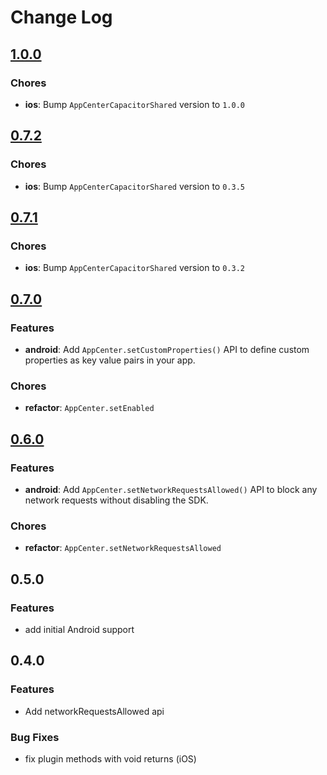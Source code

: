 # Change Log

## [1.0.0](https://github.com/capacitor-community/appcenter-sdk-capacitor/compare/@capacitor-community/appcenter@0.7.2...@capacitor-community/appcenter@1.0.0)

### Chores

* **ios**: Bump `AppCenterCapacitorShared` version to `1.0.0`

## [0.7.2](https://github.com/capacitor-community/appcenter-sdk-capacitor/compare/@capacitor-community/appcenter@0.7.1...@capacitor-community/appcenter@0.7.2)

### Chores

* **ios**: Bump `AppCenterCapacitorShared` version to `0.3.5`

## [0.7.1](https://github.com/capacitor-community/appcenter-sdk-capacitor/compare/@capacitor-community/appcenter@0.6.0...@capacitor-community/appcenter@0.7.1)

### Chores

* **ios**: Bump `AppCenterCapacitorShared` version to `0.3.2`

## [0.7.0](https://github.com/capacitor-community/appcenter-sdk-capacitor/compare/@capacitor-community/appcenter@0.6.0...@capacitor-community/appcenter@0.7.0)

### Features

* **android**: Add `AppCenter.setCustomProperties()` API to define custom properties as key value pairs in your app.

### Chores

* **refactor**: `AppCenter.setEnabled`

## [0.6.0](https://github.com/capacitor-community/appcenter-sdk-capacitor/compare/@capacitor-community/appcenter@0.5.0...@capacitor-community/appcenter@0.6.0)

### Features

* **android**: Add `AppCenter.setNetworkRequestsAllowed()` API to block any network requests without disabling the SDK.

### Chores

* **refactor**: `AppCenter.setNetworkRequestsAllowed`

## 0.5.0

### Features

* add initial Android support

## 0.4.0

### Features

* Add networkRequestsAllowed api

### Bug Fixes

* fix plugin methods with void returns (iOS)